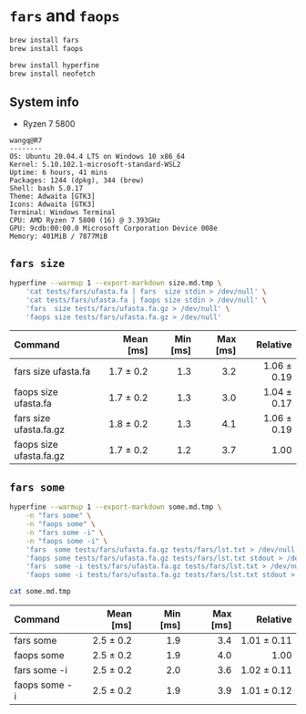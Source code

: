 # `fars` and `faops`

```bash
brew install fars
brew install faops

brew install hyperfine
brew install neofetch

```

## System info

* Ryzen 7 5800

```text
wangq@R7
--------
OS: Ubuntu 20.04.4 LTS on Windows 10 x86_64
Kernel: 5.10.102.1-microsoft-standard-WSL2
Uptime: 6 hours, 41 mins
Packages: 1244 (dpkg), 344 (brew)
Shell: bash 5.0.17
Theme: Adwaita [GTK3]
Icons: Adwaita [GTK3]
Terminal: Windows Terminal
CPU: AMD Ryzen 7 5800 (16) @ 3.393GHz
GPU: 9cdb:00:00.0 Microsoft Corporation Device 008e
Memory: 401MiB / 7877MiB

```

## `fars size`

```bash
hyperfine --warmup 1 --export-markdown size.md.tmp \
    'cat tests/fars/ufasta.fa | fars  size stdin > /dev/null' \
    'cat tests/fars/ufasta.fa | faops size stdin > /dev/null' \
    'fars  size tests/fars/ufasta.fa.gz > /dev/null' \
    'faops size tests/fars/ufasta.fa.gz > /dev/null'

```

| Command                 | Mean [ms] | Min [ms] | Max [ms] |    Relative |
|:------------------------|----------:|---------:|---------:|------------:|
| fars  size ufasta.fa    | 1.7 ± 0.2 |      1.3 |      3.2 | 1.06 ± 0.19 |
| faops size ufasta.fa    | 1.7 ± 0.2 |      1.3 |      3.0 | 1.04 ± 0.17 |
| fars  size ufasta.fa.gz | 1.8 ± 0.2 |      1.3 |      4.1 | 1.06 ± 0.19 |
| faops size ufasta.fa.gz | 1.7 ± 0.2 |      1.2 |      3.7 |        1.00 |

## `fars some`

```bash
hyperfine --warmup 1 --export-markdown some.md.tmp \
    -n "fars some" \
    -n "faops some" \
    -n "fars some -i" \
    -n "faops some -i" \
    'fars  some tests/fars/ufasta.fa.gz tests/fars/lst.txt > /dev/null' \
    'faops some tests/fars/ufasta.fa.gz tests/fars/lst.txt stdout > /dev/null' \
    'fars  some -i tests/fars/ufasta.fa.gz tests/fars/lst.txt > /dev/null' \
    'faops some -i tests/fars/ufasta.fa.gz tests/fars/lst.txt stdout > /dev/null'

cat some.md.tmp

```

| Command       | Mean [ms] | Min [ms] | Max [ms] |    Relative |
|:--------------|----------:|---------:|---------:|------------:|
| fars  some    | 2.5 ± 0.2 |      1.9 |      3.4 | 1.01 ± 0.11 |
| faops some    | 2.5 ± 0.2 |      1.9 |      4.0 |        1.00 |
| fars  some -i | 2.5 ± 0.2 |      2.0 |      3.6 | 1.02 ± 0.11 |
| faops some -i | 2.5 ± 0.2 |      1.9 |      3.9 | 1.01 ± 0.12 |
